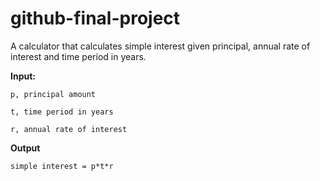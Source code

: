 # github-final-project

A calculator that calculates simple interest given principal, annual rate of interest and time period in years.


**Input:**

    p, principal amount
   
    t, time period in years
   
    r, annual rate of interest
   
**Output**

    simple interest = p*t*r
